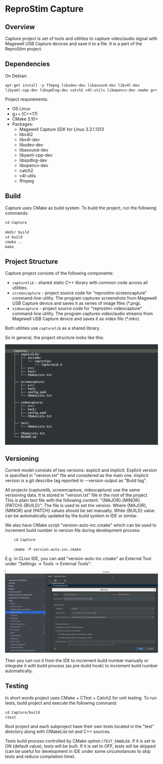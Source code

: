 # ReproStim Capture

## Overview

Capture project is set of tools and utilities to capture video/audio signal with Magewell
USB Capture devices and save it to a file. It is a part of the ReproStim project.

## Dependencies

On Debian:

    apt-get install -y ffmpeg libudev-dev libasound-dev libv4l-dev libyaml-cpp-dev libspdlog-dev catch2 v4l-utils libopencv-dev cmake g++

Project requirements:
   - OS Linux
   - g++ (C++17)
   - CMake 3.10+
   - Packages:
     - Magewell Capture SDK for Linux 3.3.1.1313
     - libv4l2
     - libv4l-dev
     - libudev-dev
     - libasound-dev
     - libyaml-cpp-dev
     - libspdlog-dev
     - libopencv-dev
     - catch2
     - v4l-utils
     - ffmpeg
 


## Build

Capture uses CMake as build system. To build the project, run the following commands:

    cd Capture

    mkdir build
    cd build
    cmake ..
    make


## Project Structure

Capture project consists of the following components:
   - `capturelib` - shared static C++ library with common code across all utilities.
   - `screencapture` - project source code for "reprostim-screencapture" command-line 
utility. The program captures screenshots from Magewell USB Capture device and saves 
it as series of image files (*.png).
   - `videocapture` - project source code for "reprostim-videocapture" command-line
utility. The program captures video/audio streams from Magewell USB Capture device 
and saves it as video file (*.mkv).
    

Both utilities use `capturelib` as a shared library.

So in general, the project structure looks like this:

![Project Structure](docs/images/project_structure.png)

## Versioning

Current model consists of two versions: explicit and implicit. Explicit version 
is specified in "version.txt" file and considered as the main one. Implicit version 
is a git describe tag reported in --version output as "Build tag".

All projects (capturelib, screencapture, videocapture) use the same versioning data.
It is stored in "version.txt" file in the root of the project. This is plain text file
with the following content: "{MAJOR}.{MINOR}.{PATCH}.{BUILD}". The file is used to 
set the version. Where {MAJOR}, {MINOR} and {PATCH} values should be set manually. While
{BUILD} value can be automatically updated by the build system in IDE or similar.

We also have CMake script "version-auto-inc.cmake" which can be used to increment 
build number in version file during development process:
    
        cd Capture

        cmake -P version-auto-inc.cmake


E.g. in CLion IDE, you can add "version-auto-inc.cmake" as External Tool under
"Settings -> Tools -> External Tools":

![External Tools in CLion](docs/images/clion_version_auto_inc.png)

Then you can run it from the IDE to increment build number manually or integrate it
with build process (as pre-build hook) to increment build number automatically.

## Testing

In short words project uses CMake + CTest + Catch2 for unit testing. To run tests, 
build project and execute the following command:

    cd Capture/build
    ctest

Root project and each subproject have their own tests located in the "test" directory 
along with CMakeList.txt and C++ sources. 

Tests build process controlled by CMake option `CTEST_ENABLED`. If it is set to ON 
(default value), tests will be built. If it is set to OFF, tests will be skipped (can 
be useful for development in IDE under some circumstances to skip tests and reduce 
compilation time).
